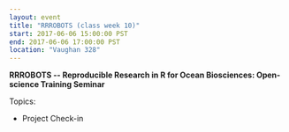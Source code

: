 ```yaml
---
layout: event
title: "RRROBOTS (class week 10)"
start: 2017-06-06 15:00:00 PST
end: 2017-06-06 17:00:00 PST
location: "Vaughan 328"
---
```


**RRROBOTS -- Reproducible Research in R for Ocean Biosciences: Open-science Training Seminar**

Topics:
* Project Check-in
